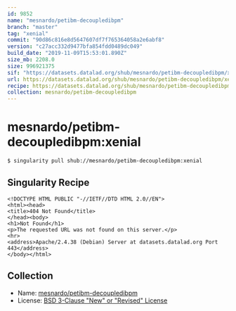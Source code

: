 ```yaml
---
id: 9852
name: "mesnardo/petibm-decoupledibpm"
branch: "master"
tag: "xenial"
commit: "90d86c816e8d5647607df7f765364058a2e6abf8"
version: "c27acc332d9477bfa854fdd0489dc049"
build_date: "2019-11-09T15:53:01.890Z"
size_mb: 2208.0
size: 996921375
sif: "https://datasets.datalad.org/shub/mesnardo/petibm-decoupledibpm/xenial/2019-11-09-90d86c81-c27acc33/c27acc332d9477bfa854fdd0489dc049.sif"
url: https://datasets.datalad.org/shub/mesnardo/petibm-decoupledibpm/xenial/2019-11-09-90d86c81-c27acc33/
recipe: https://datasets.datalad.org/shub/mesnardo/petibm-decoupledibpm/xenial/2019-11-09-90d86c81-c27acc33/Singularity
collection: mesnardo/petibm-decoupledibpm
---
```


# mesnardo/petibm-decoupledibpm:xenial

```bash
$ singularity pull shub://mesnardo/petibm-decoupledibpm:xenial
```

## Singularity Recipe

```singularity
<!DOCTYPE HTML PUBLIC "-//IETF//DTD HTML 2.0//EN">
<html><head>
<title>404 Not Found</title>
</head><body>
<h1>Not Found</h1>
<p>The requested URL was not found on this server.</p>
<hr>
<address>Apache/2.4.38 (Debian) Server at datasets.datalad.org Port 443</address>
</body></html>
```

## Collection

 - Name: [mesnardo/petibm-decoupledibpm](https://github.com/mesnardo/petibm-decoupledibpm)
 - License: [BSD 3-Clause "New" or "Revised" License](https://api.github.com/licenses/bsd-3-clause)

